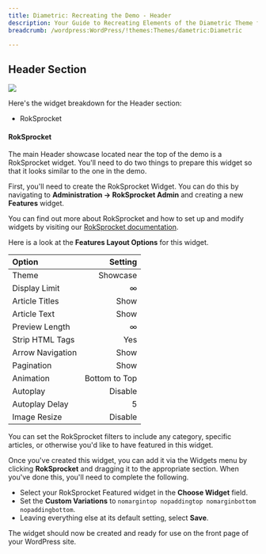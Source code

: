 ```yaml
---
title: Diametric: Recreating the Demo - Header
description: Your Guide to Recreating Elements of the Diametric Theme for WordPress
breadcrumb: /wordpress:WordPress/!themes:Themes/dametric:Diametric

---
```


Header Section
-----
![][demo]

Here's the widget breakdown for the Header section:

* RokSprocket

#### RokSprocket
The main Header showcase located near the top of the demo is a RokSprocket widget. You'll need to do two things to prepare this widget so that it looks similar to the one in the demo.

First, you'll need to create the RokSprocket Widget. You can do this by navigating to **Administration -> RokSprocket Admin** and creating a new **Features** widget. 

You can find out more about RokSprocket and how to set up and modify widgets by visiting our [RokSprocket documentation][roksprocket].

Here is a look at the **Features Layout Options** for this widget.

| Option           |       Setting |  
| :--------------- | ------------: |  
| Theme            |      Showcase |  
| Display Limit    |             ∞ |  
| Article Titles   |          Show |  
| Article Text     |          Show |  
| Preview Length   |             ∞ |  
| Strip HTML Tags  |           Yes |  
| Arrow Navigation |          Show |  
| Pagination       |          Show |  
| Animation        | Bottom to Top |  
| Autoplay         |       Disable |  
| Autoplay Delay   |             5 |  
| Image Resize     |       Disable |  

You can set the RokSprocket filters to include any category, specific articles, or otherwise you'd like to have featured in this widget.

Once you've created this widget, you can add it via the Widgets menu by clicking **RokSprocket** and dragging it to the appropriate section. When you've done this, you'll need to complete the following.

* Select your RokSprocket Featured widget in the **Choose Widget** field.
* Set the **Custom Variations** to `nomargintop nopaddingtop nomarginbottom nopaddingbottom`.
* Leaving everything else at its default setting, select **Save**.

The widget should now be created and ready for use on the front page of your WordPress site.

[demo]: assets/demo_2.jpeg
[menu]: ../../start/menus.md
[roksprocket]: ../../extensions/roksprocket/